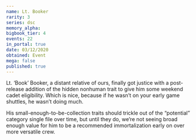 ```yaml
---
name: Lt. Booker
rarity: 3
series: dsc
memory_alpha:
bigbook_tier: 4
events: 22
in_portal: true
date: 03/12/2020
obtained: Event
mega: false
published: true
---
```


Lt. ‘Book’ Booker, a distant relative of ours, finally got justice with a post-release addition of the hidden nonhuman trait to give him some weekend cadet eligibility. Which is nice, because if he wasn’t on your early game shuttles, he wasn’t doing much.

His small-enough-to-be-collection traits should trickle out of the “potential” category single file over time, but until they do, we’re not seeing broad enough value for him to be a recommended immortalization early on over more versatile crew.
